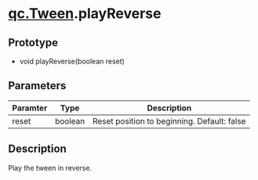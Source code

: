 # [qc.Tween](../components/Tween.md).playReverse

## Prototype
* void playReverse(boolean reset)

## Parameters
| Paramter | Type | Description |
| ----------- | ----------- | ----------- |
| reset | boolean | Reset position to beginning. Default: false |

## Description
Play the tween in reverse.

